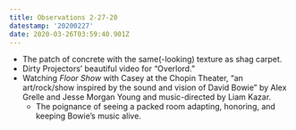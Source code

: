 ```yaml
---
title: Observations 2-27-20
datestamp: '20200227'
date: 2020-03-26T03:59:40.901Z
---
```

- The patch of concrete with the same(-looking) texture as shag carpet.
- Dirty Projectors’ beautiful video for “Overlord.”
- Watching *Floor Show* with Casey at the Chopin Theater, “an art/rock/show inspired by the sound and vision of David Bowie” by Alex Grelle and Jesse Morgan Young and music-directed by Liam Kazar.
	- The poignance of seeing a packed room adapting, honoring, and keeping Bowie’s music alive.
